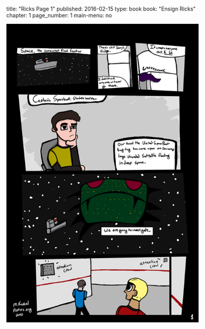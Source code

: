 title: "Ricks Page 1"
published: 2016-02-15
type: book
book: "Ensign Ricks"
chapter: 1
page_number: 1
main-menu: no

![thefirstpage](/static/images/ricks1.png)
